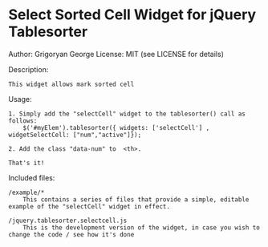 Select Sorted Cell Widget for jQuery Tablesorter
========================================

Author: Grigoryan George
License: MIT (see LICENSE for details)


Description:

    This widget allows mark sorted cell


Usage:

    1. Simply add the "selectCell" widget to the tablesorter() call as follows:
        $('#myElem').tablesorter({ widgets: ['selectCell'] , widgetSelectCell: ["num","active"]});

    2. Add the class "data-num" to  <th>.

    That's it!


Included files:

    /example/*
        This contains a series of files that provide a simple, editable example of the "selectCell" widget in effect.

    /jquery.tablesorter.selectcell.js
        This is the development version of the widget, in case you wish to change the code / see how it's done